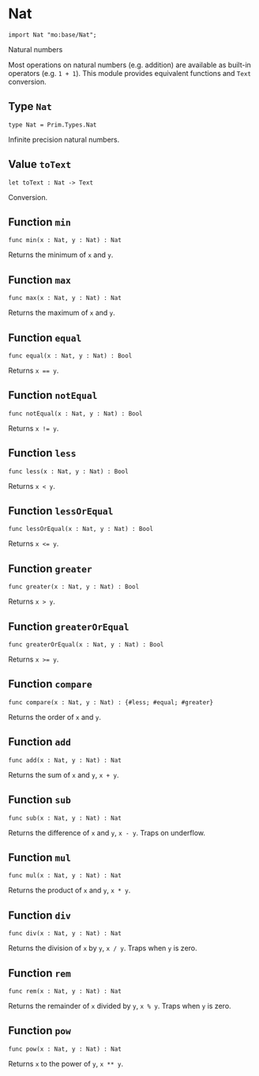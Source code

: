 # Nat

```motoko name=import
import Nat "mo:base/Nat";
```

Natural numbers

Most operations on natural numbers (e.g. addition) are available as built-in operators (e.g. `1 + 1`).
This module provides equivalent functions and `Text` conversion.

## Type `Nat`
```motoko no-repl
type Nat = Prim.Types.Nat
```

Infinite precision natural numbers.

## Value `toText`
```motoko no-repl
let toText : Nat -> Text
```

Conversion.

## Function `min`
```motoko no-repl
func min(x : Nat, y : Nat) : Nat
```

Returns the minimum of `x` and `y`.

## Function `max`
```motoko no-repl
func max(x : Nat, y : Nat) : Nat
```

Returns the maximum of `x` and `y`.

## Function `equal`
```motoko no-repl
func equal(x : Nat, y : Nat) : Bool
```

Returns `x == y`.

## Function `notEqual`
```motoko no-repl
func notEqual(x : Nat, y : Nat) : Bool
```

Returns `x != y`.

## Function `less`
```motoko no-repl
func less(x : Nat, y : Nat) : Bool
```

Returns `x < y`.

## Function `lessOrEqual`
```motoko no-repl
func lessOrEqual(x : Nat, y : Nat) : Bool
```

Returns `x <= y`.

## Function `greater`
```motoko no-repl
func greater(x : Nat, y : Nat) : Bool
```

Returns `x > y`.

## Function `greaterOrEqual`
```motoko no-repl
func greaterOrEqual(x : Nat, y : Nat) : Bool
```

Returns `x >= y`.

## Function `compare`
```motoko no-repl
func compare(x : Nat, y : Nat) : {#less; #equal; #greater}
```

Returns the order of `x` and `y`.

## Function `add`
```motoko no-repl
func add(x : Nat, y : Nat) : Nat
```

Returns the sum of `x` and `y`, `x + y`.

## Function `sub`
```motoko no-repl
func sub(x : Nat, y : Nat) : Nat
```

Returns the difference of `x` and `y`, `x - y`.
Traps on underflow.

## Function `mul`
```motoko no-repl
func mul(x : Nat, y : Nat) : Nat
```

Returns the product of `x` and `y`, `x * y`.

## Function `div`
```motoko no-repl
func div(x : Nat, y : Nat) : Nat
```

Returns the division of `x` by `y`, `x / y`.
Traps when `y` is zero.

## Function `rem`
```motoko no-repl
func rem(x : Nat, y : Nat) : Nat
```

Returns the remainder of `x` divided by `y`, `x % y`.
Traps when `y` is zero.

## Function `pow`
```motoko no-repl
func pow(x : Nat, y : Nat) : Nat
```

Returns `x` to the power of `y`, `x ** y`.

